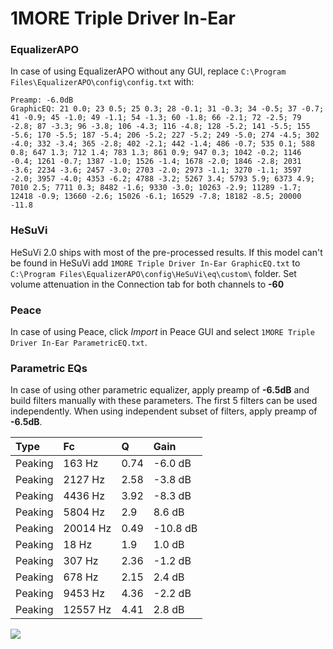 # 1MORE Triple Driver In-Ear

### EqualizerAPO
In case of using EqualizerAPO without any GUI, replace `C:\Program Files\EqualizerAPO\config\config.txt`
with:
```
Preamp: -6.0dB
GraphicEQ: 21 0.0; 23 0.5; 25 0.3; 28 -0.1; 31 -0.3; 34 -0.5; 37 -0.7; 41 -0.9; 45 -1.0; 49 -1.1; 54 -1.3; 60 -1.8; 66 -2.1; 72 -2.5; 79 -2.8; 87 -3.3; 96 -3.8; 106 -4.3; 116 -4.8; 128 -5.2; 141 -5.5; 155 -5.6; 170 -5.5; 187 -5.4; 206 -5.2; 227 -5.2; 249 -5.0; 274 -4.5; 302 -4.0; 332 -3.4; 365 -2.8; 402 -2.1; 442 -1.4; 486 -0.7; 535 0.1; 588 0.8; 647 1.3; 712 1.4; 783 1.3; 861 0.9; 947 0.3; 1042 -0.2; 1146 -0.4; 1261 -0.7; 1387 -1.0; 1526 -1.4; 1678 -2.0; 1846 -2.8; 2031 -3.6; 2234 -3.6; 2457 -3.0; 2703 -2.0; 2973 -1.1; 3270 -1.1; 3597 -2.0; 3957 -4.0; 4353 -6.2; 4788 -3.2; 5267 3.4; 5793 5.9; 6373 4.9; 7010 2.5; 7711 0.3; 8482 -1.6; 9330 -3.0; 10263 -2.9; 11289 -1.7; 12418 -0.9; 13660 -2.6; 15026 -6.1; 16529 -7.8; 18182 -8.5; 20000 -11.8
```

### HeSuVi
HeSuVi 2.0 ships with most of the pre-processed results. If this model can't be found in HeSuVi add
`1MORE Triple Driver In-Ear GraphicEQ.txt` to `C:\Program Files\EqualizerAPO\config\HeSuVi\eq\custom\` folder.
Set volume attenuation in the Connection tab for both channels to **-60**

### Peace
In case of using Peace, click *Import* in Peace GUI and select `1MORE Triple Driver In-Ear ParametricEQ.txt`.

### Parametric EQs
In case of using other parametric equalizer, apply preamp of **-6.5dB** and build filters manually
with these parameters. The first 5 filters can be used independently.
When using independent subset of filters, apply preamp of **-6.5dB**.

| Type    | Fc       |    Q | Gain     |
|:--------|:---------|:-----|:---------|
| Peaking | 163 Hz   | 0.74 | -6.0 dB  |
| Peaking | 2127 Hz  | 2.58 | -3.8 dB  |
| Peaking | 4436 Hz  | 3.92 | -8.3 dB  |
| Peaking | 5804 Hz  | 2.9  | 8.6 dB   |
| Peaking | 20014 Hz | 0.49 | -10.8 dB |
| Peaking | 18 Hz    | 1.9  | 1.0 dB   |
| Peaking | 307 Hz   | 2.36 | -1.2 dB  |
| Peaking | 678 Hz   | 2.15 | 2.4 dB   |
| Peaking | 9453 Hz  | 4.36 | -2.2 dB  |
| Peaking | 12557 Hz | 4.41 | 2.8 dB   |

![](https://raw.githubusercontent.com/jaakkopasanen/AutoEq/master/results/rtings/rtings/1MORE%20Triple%20Driver%20In-Ear/1MORE%20Triple%20Driver%20In-Ear.png)